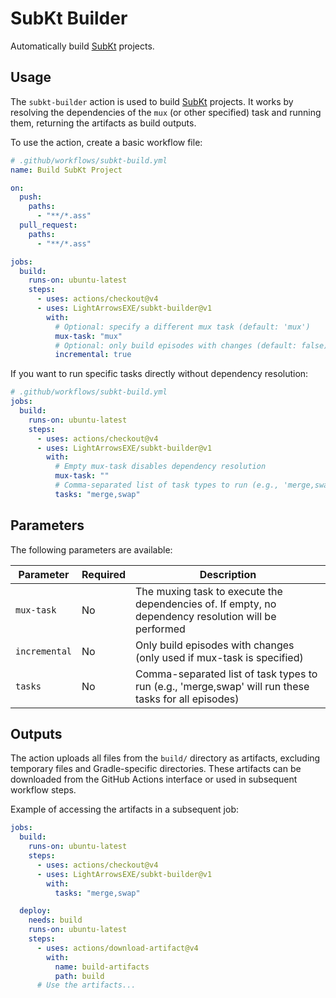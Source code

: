 # SubKt Builder

Automatically build [SubKt](https://github.com/TypesettingTools/SubKt) projects.

## Usage

The `subkt-builder` action
is used to build [SubKt](https://github.com/TypesettingTools/SubKt) projects.
It works by resolving the dependencies
of the `mux` (or other specified) task
and running them,
returning the artifacts as build outputs.

To use the action,
create a basic workflow file:

```yaml
# .github/workflows/subkt-build.yml
name: Build SubKt Project

on:
  push:
    paths:
      - "**/*.ass"
  pull_request:
    paths:
      - "**/*.ass"

jobs:
  build:
    runs-on: ubuntu-latest
    steps:
      - uses: actions/checkout@v4
      - uses: LightArrowsEXE/subkt-builder@v1
        with:
          # Optional: specify a different mux task (default: 'mux')
          mux-task: "mux"
          # Optional: only build episodes with changes (default: false)
          incremental: true
```

If you want to run specific tasks directly
without dependency resolution:

```yaml
# .github/workflows/subkt-build.yml
jobs:
  build:
    runs-on: ubuntu-latest
    steps:
      - uses: actions/checkout@v4
      - uses: LightArrowsEXE/subkt-builder@v1
        with:
          # Empty mux-task disables dependency resolution
          mux-task: ""
          # Comma-separated list of task types to run (e.g., 'merge,swap' will run these tasks for all episodes)
          tasks: "merge,swap"
```

## Parameters

The following parameters are available:

| Parameter     | Required | Description                                                                                          |
| ------------- | -------- | ---------------------------------------------------------------------------------------------------- |
| `mux-task`    | No       | The muxing task to execute the dependencies of. If empty, no dependency resolution will be performed |
| `incremental` | No       | Only build episodes with changes (only used if mux-task is specified)                                |
| `tasks`       | No       | Comma-separated list of task types to run (e.g., 'merge,swap' will run these tasks for all episodes) |

## Outputs

The action uploads all files
from the `build/` directory
as artifacts,
excluding temporary files
and Gradle-specific directories.
These artifacts can be downloaded
from the GitHub Actions interface
or used in subsequent workflow steps.

Example of accessing the artifacts
in a subsequent job:

```yaml
jobs:
  build:
    runs-on: ubuntu-latest
    steps:
      - uses: actions/checkout@v4
      - uses: LightArrowsEXE/subkt-builder@v1
        with:
          tasks: "merge,swap"

  deploy:
    needs: build
    runs-on: ubuntu-latest
    steps:
      - uses: actions/download-artifact@v4
        with:
          name: build-artifacts
          path: build
      # Use the artifacts...
```
